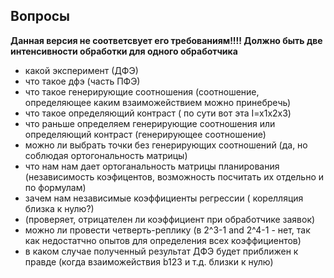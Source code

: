 ## Вопросы 

**Данная версия не соответсвует его требованиям!!!! Должно быть две интенсивности обработки для одного обработчика** 

- какой эксперимент (ДФЭ)
- что такое дфэ (часть ПФЭ)
- что такое генерирующие соотношения  (соотношение, определяющее каким взаиможействием можно принебречь)
- что такое определяющий контраст ( по сути вот эта I=x1x2x3)
- что раньше определяем генерирующие соотношения или определяющий контраст  (генерирующее соотношение)
- можно ли выбрать точки без генерирующих соотношений (да, но соблюдая ортогональность матрицы)
- что нам нам дает ортоганальность матрицы планирования (независимость коэфицентов, возможность посчитать их отдельно и по формулам)
- зачем нам независимые коэффициенты регрессии ( корелляция близка к нулю?)
- (проверяет, отрицателен ли коэффициент при обработчике заявок)
- можно ли провести четверть-реплику (в 2^3-1 and 2^4-1 - нет, так как недостатчно опытов для определения всех коэффициентов)
- в каком случае полученный результат ДФЭ будет приближен к правде (когда взаиможействия b123 и т.д. близки к нулю)
